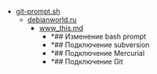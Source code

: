 - <a href = "E:\Node_projects\Node_Way\NBase\_Md\_Index\_Git\content\Docs\git-scm.com\Live_learn\A1.Appendix_A_Git_в_других_окружениях\A1.7_Git_в_Bash.dir\git-prompt.sh\cat.git-prompt.sh\dir.git-prompt.sh.md">git-prompt.sh</a>
    - <a href = "E:\Node_projects\Node_Way\NBase\_Md\_Index\_Git\content\Docs\git-scm.com\Live_learn\A1.Appendix_A_Git_в_других_окружениях\A1.7_Git_в_Bash.dir\git-prompt.sh\debianworld.ru\cat.debianworld.ru\dir.debianworld.ru.md">debianworld.ru</a>
        - <a href = "E:\Node_projects\Node_Way\NBase\_Md\_Index\_Git\content\Docs\git-scm.com\Live_learn\A1.Appendix_A_Git_в_других_окружениях\A1.7_Git_в_Bash.dir\git-prompt.sh\debianworld.ru\www_this.md">www_this.md</a>
            - *## Изменение bash prompt
            - *## Подключение subversion
            - *## Подключение Mercurial
            - *## Подключение Git
    
